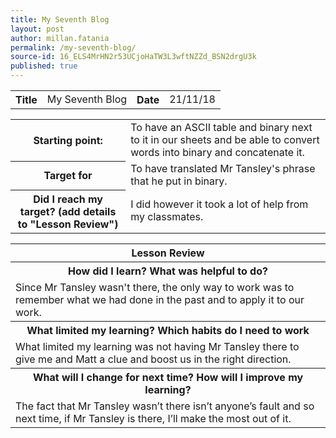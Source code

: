 ```yaml
---
title: My Seventh Blog
layout: post
author: millan.fatania
permalink: /my-seventh-blog/
source-id: 16_ELS4MrHN2r53UCjoHaTW3L3wftNZZd_BSN2drgU3k
published: true
---
```

<table>
  <tr>
    <th>Title</th>
    <td>My Seventh Blog</td>
    <th>Date</th>
    <td>21/11/18</td>
  </tr>
</table>


<table>
  <tr>
    <th>Starting point:</th>
    <td>To have an ASCII table and binary next to it in our sheets and be able to convert words into binary and concatenate it.</td>
  </tr>
  <tr>
    <th>Target for </th>
    <td>To have translated Mr Tansley's phrase that he put in binary.</td>
  </tr>
  <tr>
    <th>Did I reach my target? 
(add details to "Lesson Review")</th>
    <td>I did however it took a lot of help from my classmates.</td>
  </tr>
</table>


<table>
  <tr>
    <th>Lesson Review</th>
  </tr>
  <tr>
    <th>How did I learn? What was helpful to do?</th>
  </tr>
  <tr>
    <td>Since Mr Tansley wasn't there, the only way to work was to remember what we had done in the past and to apply it to our work.</td>
  </tr>
  <tr>
    <th>What limited my learning? Which habits do I need to work </th>
  </tr>
  <tr>
    <td>What limited my learning was not having Mr Tansley there to give me and Matt a clue and boost us in the right direction.</td>
  </tr>
  <tr>
    <th>What will I change for next time? How will I improve my learning?</th>
  </tr>
  <tr>
    <td>The fact that Mr Tansley wasn’t there isn’t anyone’s fault and so next time, if Mr Tansley is there, I’ll make the most out of it.</td>
  </tr>
</table>


